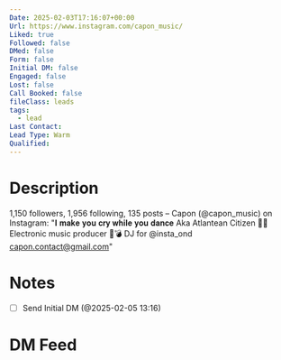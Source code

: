 ```yaml
---
Date: 2025-02-03T17:16:07+00:00
Url: https://www.instagram.com/capon_music/
Liked: true
Followed: false
DMed: false
Form: false
Initial DM: false
Engaged: false
Lost: false
Call Booked: false
fileClass: leads
tags:
  - lead
Last Contact: 
Lead Type: Warm
Qualified: 
---
```

# Description
1,150 followers, 1,956 following, 135 posts – Capon (@capon_music) on Instagram: "𝐈 𝐦𝐚𝐤𝐞 𝐲𝐨𝐮 𝐜𝐫𝐲 𝐰𝐡𝐢𝐥𝐞 𝐲𝐨𝐮 𝐝𝐚𝐧𝐜𝐞
Aka Atlantean Citizen 🧜‍♂️
Electronic music producer 🌊💣
DJ for @insta_ond
capon.contact@gmail.com"
# Notes
- [ ] Send Initial DM (@2025-02-05 13:16)
# DM Feed